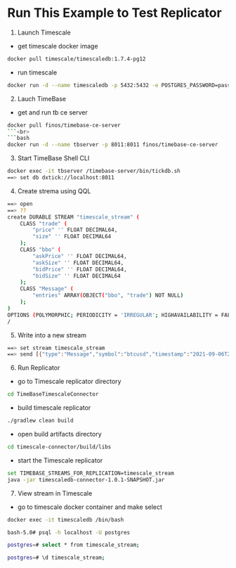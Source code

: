 # Run This Example to Test Replicator


1. Launch Timescale
  * get timescale docker image<br>
  ```bash
  docker pull timescale/timescaledb:1.7.4-pg12
  ```
  * run timescale<br>
  ```bash
  docker run -d --name timescaledb -p 5432:5432 -e POSTGRES_PASSWORD=password timescale/timescaledb:1.7.4-pg12
  ```
2. Lauch TimeBase
  * get and run tb ce server<br>
  ```bash
  docker pull finos/timebase-ce-server
  ```<br>
  ```bash
  docker run -d --name tbserver -p 8011:8011 finos/timebase-ce-server
  ```
3. Start TimeBase Shell CLI<br>
  ```bash
  docker exec -it tbserver /timebase-server/bin/tickdb.sh
  ==> set db dxtick://localhost:8011
  ```
4. Create strema using QQL<br>
```bash
==> open
==> ??
create DURABLE STREAM "timescale_stream" (
    CLASS "trade" (
        "price" '' FLOAT DECIMAL64,
        "size" '' FLOAT DECIMAL64
    );
    CLASS "bbo" (
        "askPrice" '' FLOAT DECIMAL64,
        "askSize" '' FLOAT DECIMAL64,
        "bidPrice" '' FLOAT DECIMAL64,
        "bidSize" '' FLOAT DECIMAL64
    );
    CLASS "Message" (
        "entries" ARRAY(OBJECT("bbo", "trade") NOT NULL)
    );
)
OPTIONS (POLYMORPHIC; PERIODICITY = 'IRREGULAR'; HIGHAVAILABILITY = FALSE)
/
```
5. Write into a new stream
```bash
==> set stream timescale_stream
==> send [{"type":"Message","symbol":"btcusd","timestamp":"2021-09-06T23:08:45.790Z","entries":[{"type":"trade","price":"333.1","size":"444.2"}]}]
```
6. Run Replicator
  * go to Timescale replicator directory<br>
  ```bash
  cd TimeBaseTimescaleConnector
  ```
  * build timescale replicator<br>
  ```bash
  ./gradlew clean build
  ```
  * open build artifacts directory<br>
  ```bash
  cd timescale-connector/build/libs
  ```
  * start the Timescale replicator<br>
  ```bash
  set TIMEBASE_STREAMS_FOR_REPLICATION=timescale_stream
  java -jar timescaledb-connector-1.0.1-SNAPSHOT.jar
  ```
7. View stream in Timescale
  * go to timescale docker container and make select<br>
  ```bash
  docker exec -it timescaledb /bin/bash
  
  bash-5.0# psql -h localhost -U postgres
  
  postgres=# select * from timescale_stream;
  
  postgres=# \d timescale_stream;
  ```


